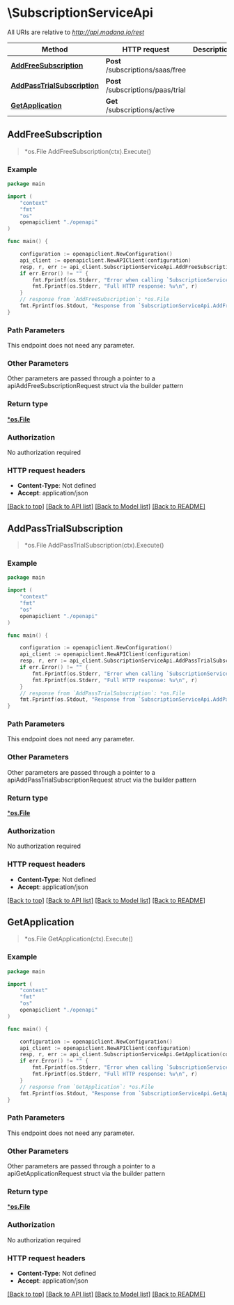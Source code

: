 # \SubscriptionServiceApi

All URIs are relative to *http://api.madana.io/rest*

Method | HTTP request | Description
------------- | ------------- | -------------
[**AddFreeSubscription**](SubscriptionServiceApi.md#AddFreeSubscription) | **Post** /subscriptions/saas/free | 
[**AddPassTrialSubscription**](SubscriptionServiceApi.md#AddPassTrialSubscription) | **Post** /subscriptions/paas/trial | 
[**GetApplication**](SubscriptionServiceApi.md#GetApplication) | **Get** /subscriptions/active | 



## AddFreeSubscription

> *os.File AddFreeSubscription(ctx).Execute()



### Example

```go
package main

import (
    "context"
    "fmt"
    "os"
    openapiclient "./openapi"
)

func main() {

    configuration := openapiclient.NewConfiguration()
    api_client := openapiclient.NewAPIClient(configuration)
    resp, r, err := api_client.SubscriptionServiceApi.AddFreeSubscription(context.Background()).Execute()
    if err.Error() != "" {
        fmt.Fprintf(os.Stderr, "Error when calling `SubscriptionServiceApi.AddFreeSubscription``: %v\n", err)
        fmt.Fprintf(os.Stderr, "Full HTTP response: %v\n", r)
    }
    // response from `AddFreeSubscription`: *os.File
    fmt.Fprintf(os.Stdout, "Response from `SubscriptionServiceApi.AddFreeSubscription`: %v\n", resp)
}
```

### Path Parameters

This endpoint does not need any parameter.

### Other Parameters

Other parameters are passed through a pointer to a apiAddFreeSubscriptionRequest struct via the builder pattern


### Return type

[***os.File**](*os.File.md)

### Authorization

No authorization required

### HTTP request headers

- **Content-Type**: Not defined
- **Accept**: application/json

[[Back to top]](#) [[Back to API list]](../README.md#documentation-for-api-endpoints)
[[Back to Model list]](../README.md#documentation-for-models)
[[Back to README]](../README.md)


## AddPassTrialSubscription

> *os.File AddPassTrialSubscription(ctx).Execute()



### Example

```go
package main

import (
    "context"
    "fmt"
    "os"
    openapiclient "./openapi"
)

func main() {

    configuration := openapiclient.NewConfiguration()
    api_client := openapiclient.NewAPIClient(configuration)
    resp, r, err := api_client.SubscriptionServiceApi.AddPassTrialSubscription(context.Background()).Execute()
    if err.Error() != "" {
        fmt.Fprintf(os.Stderr, "Error when calling `SubscriptionServiceApi.AddPassTrialSubscription``: %v\n", err)
        fmt.Fprintf(os.Stderr, "Full HTTP response: %v\n", r)
    }
    // response from `AddPassTrialSubscription`: *os.File
    fmt.Fprintf(os.Stdout, "Response from `SubscriptionServiceApi.AddPassTrialSubscription`: %v\n", resp)
}
```

### Path Parameters

This endpoint does not need any parameter.

### Other Parameters

Other parameters are passed through a pointer to a apiAddPassTrialSubscriptionRequest struct via the builder pattern


### Return type

[***os.File**](*os.File.md)

### Authorization

No authorization required

### HTTP request headers

- **Content-Type**: Not defined
- **Accept**: application/json

[[Back to top]](#) [[Back to API list]](../README.md#documentation-for-api-endpoints)
[[Back to Model list]](../README.md#documentation-for-models)
[[Back to README]](../README.md)


## GetApplication

> *os.File GetApplication(ctx).Execute()



### Example

```go
package main

import (
    "context"
    "fmt"
    "os"
    openapiclient "./openapi"
)

func main() {

    configuration := openapiclient.NewConfiguration()
    api_client := openapiclient.NewAPIClient(configuration)
    resp, r, err := api_client.SubscriptionServiceApi.GetApplication(context.Background()).Execute()
    if err.Error() != "" {
        fmt.Fprintf(os.Stderr, "Error when calling `SubscriptionServiceApi.GetApplication``: %v\n", err)
        fmt.Fprintf(os.Stderr, "Full HTTP response: %v\n", r)
    }
    // response from `GetApplication`: *os.File
    fmt.Fprintf(os.Stdout, "Response from `SubscriptionServiceApi.GetApplication`: %v\n", resp)
}
```

### Path Parameters

This endpoint does not need any parameter.

### Other Parameters

Other parameters are passed through a pointer to a apiGetApplicationRequest struct via the builder pattern


### Return type

[***os.File**](*os.File.md)

### Authorization

No authorization required

### HTTP request headers

- **Content-Type**: Not defined
- **Accept**: application/json

[[Back to top]](#) [[Back to API list]](../README.md#documentation-for-api-endpoints)
[[Back to Model list]](../README.md#documentation-for-models)
[[Back to README]](../README.md)

